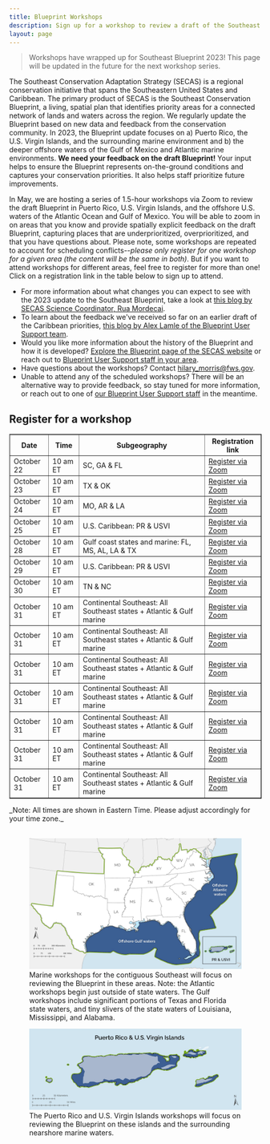 ```yaml
---
title: Blueprint Workshops
description: Sign up for a workshop to review a draft of the Southeast Conservation Blueprint.
layout: page
---
```

<blockquote>Workshops have wrapped up for Southeast Blueprint 2023! This page will be updated in the future for the next workshop series.</blockquote>

The Southeast Conservation Adaptation Strategy (SECAS) is a regional conservation initiative that spans the Southeastern United States and Caribbean. The primary product of SECAS is the Southeast Conservation Blueprint, a living, spatial plan that identifies priority areas for a connected network of lands and waters across the region. We regularly update the Blueprint based on new data and feedback from the conservation community. In 2023, the Blueprint update focuses on a) Puerto Rico, the U.S. Virgin Islands, and the surrounding marine environment and b) the deeper offshore waters of the Gulf of Mexico and Atlantic marine environments. <b>We need your feedback on the draft Blueprint!</b> Your input helps to ensure the Blueprint represents on-the-ground conditions and captures your conservation priorities. It also helps staff prioritize future improvements.

In May, we are hosting a series of 1.5-hour workshops via Zoom to review the draft Blueprint in Puerto Rico, U.S. Virgin Islands, and the offshore U.S. waters of the Atlantic Ocean and Gulf of Mexico. You will be able to zoom in on areas that you know and provide spatially explicit feedback on the draft Blueprint, capturing places that are underprioritized, overprioritized, and that you have questions about. Please note, some workshops are repeated to account for scheduling conflicts--_please only register for one workshop for a given area (the content will be the same in both)_. But if you want to attend workshops for different areas, feel free to register for more than one! Click on a registration link in the table below to sign up to attend.

<ul>
  <li>For more information about what changes you can expect to see with the 2023 update to the Southeast Blueprint, take a look at <a href="http://secassoutheast.org/2023/03/28/Likely-Blueprint-improvements-for-2023.html">this blog by SECAS Science Coordinator, Rua Mordecai</a>.</li>
  <li>To learn about the feedback we've received so far on an earlier draft of the Caribbean priorities, <a href="https://secassoutheast.org/2023/02/24/Caribbean-Community-of-Practice-kickoff-meeting-in-Christiansted-St-Croix.html">this blog by Alex Lamle of the Blueprint User Support team</a>.</li>
  <li>Would you like more information about the history of the Blueprint and how it is developed? <a href="http://secassoutheast.org/blueprint">Explore the Blueprint page of the SECAS website</a> or reach out to <a href="http://secassoutheast.org/staff">Blueprint User Support staff in your area</a>.</li>
  <li>Have questions about the workshops? Contact <a href="mailto:hilary_morris@fws.gov">hilary_morris@fws.gov</a>.</li>
  <li>Unable to attend any of the scheduled workshops? There will be an alternative way to provide feedback, so stay tuned for more information, or reach out to one of <a href="http://secassoutheast.org/staff">our Blueprint User Support staff</a> in the meantime.</li>
  </ul>
  

<h2>Register for a workshop</h2>

<table border="1" table cellpadding="7">
  <tr>
    <th>Date</th>
    <th>Time</th>
    <th>Subgeography</th>
    <th>Registration link</th>
  </tr>
   <tr>
     <td>October 22</td>
     <td>10 am ET</td>
     <td>SC, GA & FL</td>
     <td><a href="https://doitalent.zoomgov.com/meeting/register/vJIsdemupzMsEu0Xys7l4GYQptNrktmVaMg">Register via Zoom</a></td>
  </tr>
   <tr>
     <td>October 23</td>
     <td>10 am ET</td>
     <td>TX & OK</td>
     <td><a href="https://doitalent.zoomgov.com/meeting/register/vJItf-irpjwpGCysqxKpbmzZ6_1Ec9Smvls">Register via Zoom</a></td>
  </tr>
   <tr>
     <td>October 24</td>
     <td>10 am ET</td>
     <td>MO, AR & LA</td>
     <td><a href="https://doitalent.zoomgov.com/meeting/register/vJItdeioqDktHS7rHGIAVSq_2CaCytGUB0M">Register via Zoom</a></td>
  </tr>
   <tr>
     <td>October 25</td>
     <td>10 am ET</td>
     <td>U.S. Caribbean: PR & USVI</td>
     <td><a href="https://doitalent.zoomgov.com/meeting/register/vJIsfu2przstEu-3fcTBmQ2ivmTGoPWqvZQ">Register via Zoom</a></td>
  </tr>
   <tr>
     <td>October 28</td>
     <td>10 am ET</td>
     <td>Gulf coast states and marine: FL, MS, AL, LA & TX</td>
     <td><a href="https://doitalent.zoomgov.com/meeting/register/vJIscuCgpz4uHjKtiFrfpEJg4eYAQ23iyXo">Register via Zoom</a></td>
  </tr>
    <tr>
     <td>October 29</td>
     <td>10 am ET</td>
     <td>U.S. Caribbean: PR & USVI</td>
     <td><a href="https://doitalent.zoomgov.com/meeting/register/vJIsf-msqj8iE-ILv0-sABsVmHp0ZdT0eJc">Register via Zoom</a></td>
  </tr>
   <tr>
     <td>October 30</td></td>
     <td>10 am ET</td>
     <td>TN & NC</td>
     <td><a href="https://doitalent.zoomgov.com/meeting/register/vJIscu-hpzIiGHF-RoImOdXLABqvtc8aKto">Register via Zoom</a></td>
  </tr>
    <tr>
     <td>October 31</td>
     <td>10 am ET</td>
     <td>Continental Southeast: All Southeast states + Atlantic & Gulf marine</td>
     <td><a href="https://doitalent.zoomgov.com/meeting/register/vJIsc-6hqjkoGpKJjDAngwb2zSg4NJaYp_Q">Register via Zoom</a></td>
  </tr>
      <tr>
     <td>October 31</td>
     <td>10 am ET</td>
     <td>Continental Southeast: All Southeast states + Atlantic & Gulf marine</td>
     <td><a href="https://doitalent.zoomgov.com/meeting/register/vJIsc-6hqjkoGpKJjDAngwb2zSg4NJaYp_Q">Register via Zoom</a></td>
  </tr>
      <tr>
     <td>October 31</td>
     <td>10 am ET</td>
     <td>Continental Southeast: All Southeast states + Atlantic & Gulf marine</td>
     <td><a href="https://doitalent.zoomgov.com/meeting/register/vJIsc-6hqjkoGpKJjDAngwb2zSg4NJaYp_Q">Register via Zoom</a></td>
  </tr>
      <tr>
     <td>October 31</td>
     <td>10 am ET</td>
     <td>Continental Southeast: All Southeast states + Atlantic & Gulf marine</td>
     <td><a href="https://doitalent.zoomgov.com/meeting/register/vJIsc-6hqjkoGpKJjDAngwb2zSg4NJaYp_Q">Register via Zoom</a></td>
  </tr>
      <tr>
     <td>October 31</td>
     <td>10 am ET</td>
     <td>Continental Southeast: All Southeast states + Atlantic & Gulf marine</td>
     <td><a href="https://doitalent.zoomgov.com/meeting/register/vJIsc-6hqjkoGpKJjDAngwb2zSg4NJaYp_Q">Register via Zoom</a></td>
  </tr>
      <tr>
     <td>October 31</td>
     <td>10 am ET</td>
     <td>Continental Southeast: All Southeast states + Atlantic & Gulf marine</td>
     <td><a href="https://doitalent.zoomgov.com/meeting/register/vJIsc-6hqjkoGpKJjDAngwb2zSg4NJaYp_Q">Register via Zoom</a></td>
  </tr>
      <tr>
     <td>October 31</td>
     <td>10 am ET</td>
     <td>Continental Southeast: All Southeast states + Atlantic & Gulf marine</td>
     <td><a href="https://doitalent.zoomgov.com/meeting/register/vJIsc-6hqjkoGpKJjDAngwb2zSg4NJaYp_Q">Register via Zoom</a></td>
  </tr>
 </table>
 _Note: All times are shown in Eastern Time. Please adjust accordingly for your time zone._
  <br>
  <br>
<figure>
  <img src="./images/Marine_workshop_map_2023-03-27_50pct.jpg" alt="A map depicting the area covered by the Atlantic and Gulf marine workshops"/>
  <figcaption>Marine workshops for the contiguous Southeast will focus on reviewing the Blueprint in these areas. Note: the Atlantic workshops begin just outside of state waters. The Gulf workshops include significant portions of Texas and Florida state waters, and tiny slivers of the state waters of Louisiana, Mississippi, and Alabama.</figcaption>
</figure>
<figure>
  <img src="./images/VIPR_workshop_map_2023-03-27_50pct.jpg" alt="A map depicting the area covered by each U.S. Caribbean workshop"/>
  <figcaption>The Puerto Rico and U.S. Virgin Islands workshops will focus on reviewing the Blueprint on these islands and the surrounding nearshore marine waters.</figcaption>
</figure>
